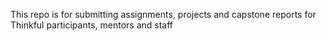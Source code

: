 This repo is for submitting assignments, projects and capstone reports for Thinkful participants, mentors and staff

